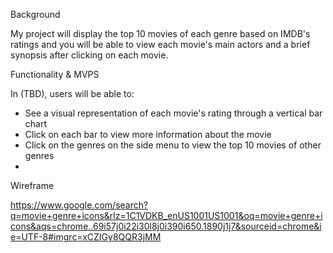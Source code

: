 Background

My project will display the top 10 movies of each genre based on IMDB's ratings 
and you will be able to view each movie's main actors and a brief synopsis after 
clicking on each movie. 


Functionality & MVPS

In (TBD), users will be able to:
<ul>
    <li>See a visual representation of each movie's rating through a vertical bar chart</li>
    <li>Click on each bar to view more information about the movie</li>
    <li>Click on the genres on the side menu to view the top 10 movies of other genres</li>
    <li>
</ul>

Wireframe

https://www.google.com/search?q=movie+genre+icons&rlz=1C1VDKB_enUS1001US1001&oq=movie+genre+icons&aqs=chrome..69i57j0i22i30l8j0i390i650.1890j1j7&sourceid=chrome&ie=UTF-8#imgrc=xCZIGy8QQR3jMM